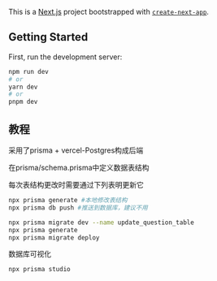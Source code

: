 This is a [Next.js](https://nextjs.org/) project bootstrapped with [`create-next-app`](https://github.com/vercel/next.js/tree/canary/packages/create-next-app).

## Getting Started

First, run the development server:

```bash
npm run dev
# or
yarn dev
# or
pnpm dev
```

## 教程

采用了prisma + vercel-Postgres构成后端


在prisma/schema.prisma中定义数据表结构

每次表结构更改时需要通过下列表明更新它
```bash
npx prisma generate #本地修改表结构
npx prisma db push #推送到数据库，建议不用

npx prisma migrate dev --name update_question_table 
npx prisma generate
npx prisma migrate deploy
```

数据库可视化
```bash
npx prisma studio
```

